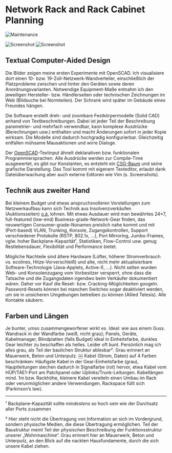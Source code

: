 # Network Rack and Rack Cabinet Planning

![Maintenance](https://img.shields.io/maintenance/yes/2013.svg)


![Screenshot](https://datakadabra.files.wordpress.com/2015/09/screenshot-scad-2013-08-26-002703.png?w=435&h=349) ![Screenshot](https://datakadabra.files.wordpress.com/2015/09/screenshot-scad-2013-08-27-005807.png?w=435&h=349)

## Textual Computer-Aided Design

Die Bilder zeigen meine ersten Experimente mit OpenSCAD. Ich visualisiere dort
einen 10- bzw. 19-Zoll-Netzwerk-Wandverteiler, einschließlich der
Platzprobleme zwischen und hinter den Geräten sowie deren Anordnungsvarianten.
Notwendige Equipment-Maße entnahm ich den jeweiligen Hersteller- bzw.
Händlerseiten oder technischen Zeichnungen im Web (Bildsuche bei Normteilen).
Der Schrank wird später im Gebäude eines Freundes hängen.

Die Software erstellt dreh- und zoombare Festkörpermodelle (Solid CAD) anhand
von Textbeschreibungen. Dabei ist jeder Teil der Beschreibung parametrier- und
mehrfach verwendbar, kann komplexe Ausdrücke (Berechnungen usw.) enthalten und
macht Änderungen sofort in jeder Kopie wirksam. Die Modelle sind dadurch
hochgradig konfigurierbar. Gleichzeitig entfallen mühsame Mausaktionen und
wirre Dialoge.

Der [OpenSCAD](http://www.openscad.org/)-Textinput ähnelt deklarativen bzw. funktionalen
Programmiersprachen. Alle Ausdrücke werden zur Compile-Time ausgewertet, es
gibt nur Konstanten, es entsteht ein [CSG-Baum](https://de.wikipedia.org/wiki/Constructive_Solid_Geometry) 
und seine grafische Darstellung.
Das Tool kommt mit eigenem Texteditor, erlaubt dank Dateiüberwachung aber auch
externe Editoren wie Vim (s. Screenshots).


## Technik aus zweiter Hand

Bei kleinem Budget und etwas anspruchsvolleren Vorstellungen zum Netzwerkaufbau kann sich Technik aus Insolvenzverkäufen (Auktionsseiten) [o.ä.](https://www.google.de/search?q=IT-Remarketing) lohnen. Mit etwas Ausdauer wird man bewährtes 24×7, full-featured (low-end) Business-grade-Network-Gear finden, das neuwertigen Consumer-grade-Nonames preislich nahe kommt und mit (Port-based) VLAN, Trunking, Konsole, Zugangskontrollen, Support verschiedener Protokolle (RSTP, 802.1x, …), Port Mirroring, Jumbo-Frames, vglw. hoher Backplane-Kapazität¹, Statistiken, Flow-Control usw. genug Restlebensdauer, Flexibilität und Performance bietet.

Mögliche Nachteile sind ältere Hardware (Lüfter, höherer Stromverbrauch vs. ecolines, Hitze-Vorverschleiß) und alte, nicht mehr aktualisierbare Software-Technologie (Java-Applets, Active-X, …). Nicht selten wurden Web- und Konsolenzugang vom Vorbesitzer versperrt, ohne dass die Tatsache und die Zugangsdaten irgendwo beim Verkäufer dokumentiert wären. Daher vor Kauf die Reset- bzw. Cracking-Möglichkeiten googeln. Password-Resets können bei manchen Switches sogar deaktiviert werden, um sie in unsicheren Umgebungen betreiben zu können (Allied Telesis). Alle Kontakte säubern.


## Farben und Längen

Je bunter, umso zusammengeworfener wirkt es. Ideal: wie aus einem Guss. Wandrack in der Wandfarbe (weiß, nicht grau); Panels, Geräte, Kabelmanager, Blindplatten (falls Budget) ideal in Einheitsfarbe, dunkles Gear leichter zu beschaffen als helles. Leider oft bunt. Persönlich mag ich alles grau, als Teil der baulichen Struktur ablesbar². Grau erinnert an Mauerwerk, Beton und Unterputz.
￼
Kabel (Strom, Daten) auf 4 Farben beschränken: Häufigste Kabel in der Gear-Einheitsfarbe (grau), Hauptleitungen stechen dadurch in Signalfarbe (rot) hervor, etwa Kabel vom HÜP/TAE1-Port am Patchpanel oder Uplinks/Trunk-Leitungen. Kabellängen mind. 1m bzw. Rackhöhe, kleinere Kabel vereiteln einen Umbau im Rack oder verunmöglichen andere Verwendungen. Rackspace füllt sich (Parkinson’s law).

---
¹ Backplane-Kapazität sollte _mindestens_ so hoch sein wie der Durchsatz aller Ports zusammen

² Hier steht nicht die Übertragung von Information an sich im Vordergrund, sondern physische Medien, die diese Übertragung ermöglichen. Teil der Baustruktur meint Teil der _physischen_ Beschreibung der Funktionsstruktur unserer „Wohnmaschine“. Grau erinnert hier an Mauerwerk, Beton und Unterputz, an den Blick auf die nackten Hausfundamente, durch die sich unsere Kabel ziehen.

